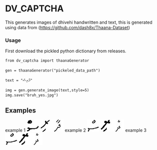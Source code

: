 # DV_CAPTCHA

This generates images of dhivehi handwritten and text, this is generated using data from (https://github.com/dash8x/Thaana-Dataset) 

### Usage
First download the pickled python dictionary from releases.

```
from dv_captcha import thaanaGenerator

gen = thaanaGenerator("pickeled_data_path")

text = "ދާރިސް"

img = gen.generate_image(text,style=5)
img.save("bruh_yes.jpg")
```

## Examples
example 1
![bruh_yes](https://github.com/Dharisd/dv_captcha/blob/main/bruh_yes.jpg?raw=true)
example 2 
![bruh_no](https://github.com/Dharisd/dv_captcha/blob/main/bruh_no.jpg?raw=true)
example 3
![bruh_no](https://github.com/Dharisd/dv_captcha/blob/main/bruh.jpg?raw=true)


